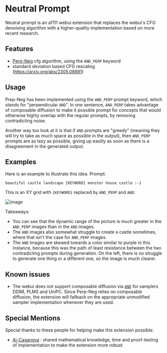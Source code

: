 # Neutral Prompt

Neutral prompt is an a1111 webui extension that replaces the webui's CFG denoising algorithm with a higher-quality implementation based on more recent research.

## Features

- [Perp-Neg](https://perp-neg.github.io/) cfg algorithm, using the `AND_PERP` keyword
- standard deviation based CFG rescaling (https://arxiv.org/abs/2305.08891)

## Usage

Prep-Neg has been implemented using the `AND_PERP` prompt keyword, which stands for "perpendicular `AND`". In one sentence, `AND_PERP` takes advantage of composable diffusion to make it possible prompt for concepts that would otherwise highly overlap with the regular prompts, by removing contradicting noise.

Another way too look at it is that if `AND` prompts are "greedy" (meaning they will try to take as much space as possible in the output), then `AND_PERP` prompts are as lazy as possible, giving up easilly as soon as there is a disagreement in the generated output.

## Examples

Here is an example to illustrate this idea. Prompt:

`beautiful castle landscape {KEYWORD} monster house castle :-1`

This is an XY grid with `{KEYWORD}` replaced by `AND_PERP` and `AND`:

![image](https://github.com/ljleb/sd-webui-neutral-prompt/assets/32277961/29f3cf34-2ed4-45d2-b73a-b6fadec21d61)

Takeaways:

- You can see that the dynamic range of the picture is much greater in the `AND_PERP` images than in the `AND` images.
- The `AND` images also somewhat struggle to create a castle sometimes, where that isn't the case for `AND_PERP` images.
- The `AND` images are skewed towards a color similar to purple in this instance, because this was the path of least resistance between the two contradicting prompts during generation. On the left, there is no struggle to generate one thing or a different one, so the image is much clearer.

## Known issues

- The webui does not support composable diffusion via [`AND`](https://github.com/AUTOMATIC1111/stable-diffusion-webui/wiki/Features#composable-diffusion) for samplers DDIM, PLMS and UniPC. Since Perp-Neg relies on composable diffusion, the extension will fallback on the appropriate unmodified sampler implementation whenever they are used.

## Special Mentions

Special thanks to these people for helping make this extension possible:

- [Ai-Casanova](https://github.com/AI-Casanova) : shared mathematical knowledge, time and proof-testing of implementation to make the extension more robust
